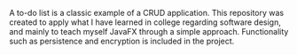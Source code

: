 A to-do list is a classic example of a CRUD application.
This repository was created to apply what I have learned in college regarding software design, and mainly to teach myself JavaFX through a simple approach.
Functionality such as persistence and encryption is included in the project.
